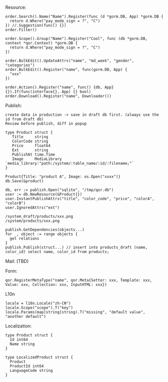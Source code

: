 Resource:

    order.Search().Name("Name").Register(func (d *gorm.DB, App) *gorm.DB {
      return d.Where("pay_mode_sign = ?", "C")
    }) //.Suggestion(func() {})
    order.Filter()

    order.Scope().Group("Name").Register("Cool", func (db *gorm.DB, context *qor.Context) *gorm.DB {
      return d.Where("pay_mode_sign = ?", "C")
    })

    order.BulkEdit().UpdateAttrs("name", "md_week", "gender", "categories")
    order.BulkEdit().Register("name", func(gorm.DB, App) {
      "xxx"
    })

    order.Action().Register("name", func() {db, App} {}).If(func(interface{}, App) {} bool)
    order.Download().Register("name", Downloader())

Publish:

    create data in production -> save in draft db first. (always use the id from draft db)
    Review before publish, diff in popup

    type Product struct {
       Title     string
       ColorCode string
       Price     float64
       Ext       string
       PublishAt time.Time
       Image     MediaLibrary `media_library:"path:/system/:table_name/:id/:filename;"`
    }

    Product{Title: "product A", Image: os.Open("xxxx")}
    db.Save(&product)

    db, err := publish.Open("sqlite", "/tmp/qor.db")
    user := db.NewResource(&Product{})
    user.InstantPublishAttrs("title", "color_code", "price", "colorA", "colorB")
    user.IgnoredAttrs("ext")

    /system_draft/products/xxx.png
    /system/products/xxx.png

    publish.GetDependencies(objects...)
    for _, object := range objects {
      get relations
    }
    publish.Publish(struct...) // insert into products_draft (name, color_id) select name, color_id from products;

Mail: (TBD)

Form:

    qor.RegisterMetaType("name", qor.Meta{Setter: xxx, Template: xxx, Value: xxx, Collection: xxx, InputHTML: xxx})

L10n

    locale = l18n.Locale("zh-CN")
    locale.Scope("scope").T("key")
    locale.Params(map[string]string).T("missing", "default value", "another default")

Localization:

    type Product struct {
      Id int64
      Name string
    }

    type LocalizedProduct struct {
      Product
      ProductId int64
      LanguageCode string
    }
